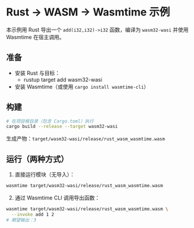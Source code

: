 # Rust → WASM → Wasmtime 示例

本示例用 Rust 导出一个 `add(i32,i32)->i32` 函数，编译为 `wasm32-wasi` 并使用 Wasmtime 在宿主调用。

## 准备
- 安装 Rust 与目标：
  - rustup target add wasm32-wasi
- 安装 Wasmtime（或使用 `cargo install wasmtime-cli`）

## 构建
```bash
# 在项目根目录（包含 Cargo.toml）执行
cargo build --release --target wasm32-wasi
```
生成产物：`target/wasm32-wasi/release/rust_wasm_wasmtime.wasm`

## 运行（两种方式）
1) 直接运行模块（无导入）：
```bash
wasmtime target/wasm32-wasi/release/rust_wasm_wasmtime.wasm
```
2) 通过 Wasmtime CLI 调用导出函数：
```bash
wasmtime target/wasm32-wasi/release/rust_wasm_wasmtime.wasm \
  --invoke add 1 2
# 期望输出：3
```
